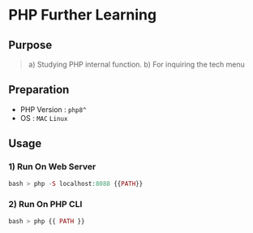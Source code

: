 # PHP Further Learning

## Purpose

> a) Studying PHP internal function.
> b) For inquiring the tech menu

## Preparation

* PHP Version : `php8^`
* OS : `MAC`  `Linux`

## Usage

### 1) Run On Web Server

```php
bash > php -S localhost:8088 {{PATH}}
```

### 2) Run On PHP CLI

```php
bash > php {{ PATH }}
```